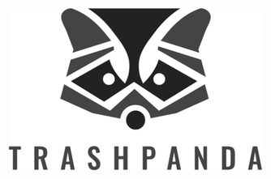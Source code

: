 <div align="center">
<a href="https://trashpanda.com/">
  <img
    width="500"
    height="320"
    alt="trashpanda"
    src="https://raw.githubusercontent.com/trashpanda001/trashpanda001/main/logo.svg"
  />
</a>
</div>
